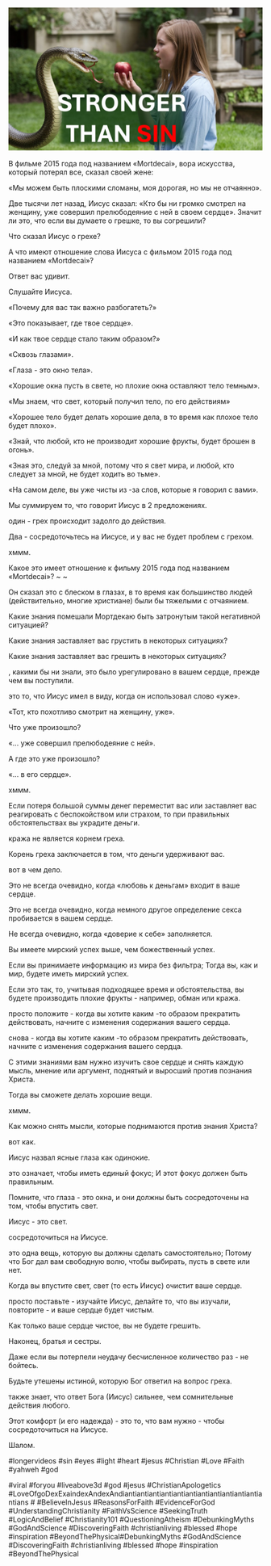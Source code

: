 ![Video cover image](../cover.jpg "cover photo")

В фильме 2015 года под названием «Mortdecai», вора искусства, который потерял все, сказал своей жене:

«Мы можем быть плоскими сломаны, моя дорогая, но мы не отчаянно».

Две тысячи лет назад, Иисус сказал: «Кто бы ни громко смотрел на женщину, уже совершил прелюбодеяние с ней в своем сердце». Значит ли это, что если вы думаете о грешке, то вы согрешили?

Что сказал Иисус о грехе?

А что имеют отношение слова Иисуса с фильмом 2015 года под названием «Mortdecai»?

Ответ вас удивит.

Слушайте Иисуса.

«Почему для вас так важно разбогатеть?»

«Это показывает, где твое сердце».

«И как твое сердце стало таким образом?»

«Сквозь глазами».

«Глаза - это окно тела».

«Хорошие окна пусть в свете, но плохие окна оставляют тело темным».

«Мы знаем, что свет, который получил тело, по его действиям»

«Хорошее тело будет делать хорошие дела, в то время как плохое тело будет плохо».

«Знай, что любой, кто не производит хорошие фрукты, будет брошен в огонь».

«Зная это, следуй за мной, потому что я свет мира, и любой, кто следует за мной, не будет ходить во тьме».

«На самом деле, вы уже чисты из -за слов, которые я говорил с вами».

Мы суммируем то, что говорит Иисус в 2 предложениях.

один - грех происходит задолго до действия.

Два - сосредоточьтесь на Иисусе, и у вас не будет проблем с грехом.

хммм.

Какое это имеет отношение к фильму 2015 года под названием «Mortdecai»? ~ ~

Он сказал это с блеском в глазах, в то время как большинство людей (действительно, многие христиане) были бы тяжелыми с отчаянием.

Какие знания помешали Мортдекаю быть затронутым такой негативной ситуацией?

Какие знания заставляет вас грустить в некоторых ситуациях?

Какие знания заставляет вас грешить в некоторых ситуациях?

, какими бы ни знали, это было урегулировано в вашем сердце, прежде чем вы поступили.

это то, что Иисус имел в виду, когда он использовал слово «уже».

«Тот, кто похотливо смотрит на женщину, уже».

Что уже произошло?

«… уже совершил прелюбодеяние с ней».

А где это уже произошло?

«… в его сердце».

хммм.

Если потеря большой суммы денег переместит вас или заставляет вас реагировать с беспокойством или страхом, то при правильных обстоятельствах вы украдите деньги.

кража не является корнем греха.

Корень греха заключается в том, что деньги удерживают вас.

вот в чем дело.

Это не всегда очевидно, когда «любовь к деньгам» входит в ваше сердце.

Это не всегда очевидно, когда немного другое определение секса пробивается в вашем сердце.

Не всегда очевидно, когда «доверие к себе» заполняется.

Вы имеете мирский успех выше, чем божественный успех.

Если вы принимаете информацию из мира без фильтра; Тогда вы, как и мир, будете иметь мирский успех.

Если это так, то, учитывая подходящее время и обстоятельства, вы будете производить плохие фрукты - например, обман или кража.

просто положите - когда вы хотите каким -то образом прекратить действовать, начните с изменения содержания вашего сердца.

снова - когда вы хотите каким -то образом прекратить действовать, начните с изменения содержания вашего сердца.

С этими знаниями вам нужно изучить свое сердце и снять каждую мысль, мнение или аргумент, поднятый и выросший против познания Христа.

Тогда вы сможете делать хорошие вещи.

хммм.

Как можно снять мысли, которые поднимаются против знания Христа?

вот как.

Иисус назвал ясные глаза как одинокие.

это означает, чтобы иметь единый фокус; И этот фокус должен быть правильным.

Помните, что глаза - это окна, и они должны быть сосредоточены на том, чтобы впустить свет.

Иисус - это свет.

сосредоточиться на Иисусе.

это одна вещь, которую вы должны сделать самостоятельно; Потому что Бог дал вам свободную волю, чтобы выбирать, пусть в свете или нет.

Когда вы впустите свет, свет (то есть Иисус) очистит ваше сердце.

просто поставьте - изучайте Иисус, делайте то, что вы изучали, повторите - и ваше сердце будет чистым.

Как только ваше сердце чистое, вы не будете грешить.

Наконец, братья и сестры.

Даже если вы потерпели неудачу бесчисленное количество раз - не бойтесь.

Будьте утешены истиной, которую Бог ответил на вопрос греха.

также знает, что ответ Бога (Иисус) сильнее, чем сомнительные действия любого.

Этот комфорт (и его надежда) - это то, что вам нужно - чтобы сосредоточиться на Иисусе.

Шалом.

#longervideos #sin #eyes #light #heart #jesus #Christian #Love #Faith #yahweh #god

#viral #foryou #liveabove3d #god #jesus #ChristianApologetics #LoveOfgoDexExaindexAndexAndiantiantiantiantiantiantiantiantiantiantiantiantians # #BelieveInJesus #ReasonsForFaith #EvidenceForGod #UnderstandingChristianity #FaithVsScience #SeekingTruth #LogicAndBelief #Christianity101 #QuestioningAtheism #DebunkingMyths #GodAndScience #DiscoveringFaith #christianliving #blessed #hope #inspiration #BeyondThePhysical#DebunkingMyths #GodAndScience #DiscoveringFaith #christianliving #blessed #hope #inspiration #BeyondThePhysical




